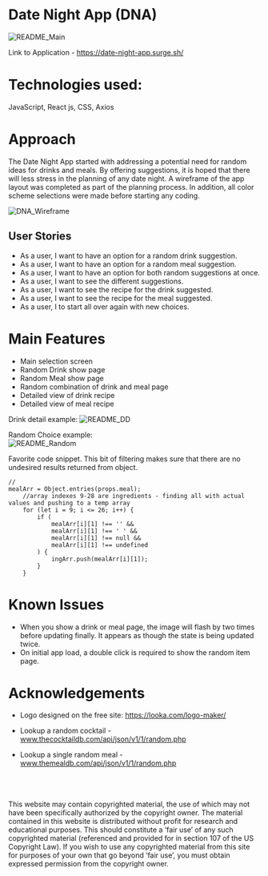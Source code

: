# Date Night App (DNA)

![README_Main](https://user-images.githubusercontent.com/87659547/139732956-300eb9db-0759-4c02-a95b-96da06ccdd96.png)

Link to Application - https://date-night-app.surge.sh/
<br>

# Technologies used:<br>
JavaScript, React js, CSS, Axios

# Approach
The Date Night App started with addressing a potential need for random ideas for drinks and meals. By offering suggestions, it is hoped that there will less stress in the planning of any date night. A wireframe of the app layout was completed as part of the planning process. In addition, all color scheme selections were made before starting any coding. 

![DNA_Wireframe](https://user-images.githubusercontent.com/87659547/139694621-458b9ce4-5044-461e-b24d-a94a346aefcf.png)

## User Stories
- As a user, I want to have an option for a random drink suggestion. 
- As a user, I want to have an option for a random meal suggestion. 
- As a user, I want to have an option for both random suggestions at once. 
- As a user, I want to see the different suggestions. 
- As a user, I want to see the recipe for the drink suggested. 
- As a user, I want to see the recipe for the meal suggested. 
- As a user, I to start all over again with new choices. 

# Main Features
- Main selection screen
- Random Drink show page
- Random Meal show page
- Random combination of drink and meal page
- Detailed view of drink recipe
- Detailed view of meal recipe

Drink detail example:
![README_DD](https://user-images.githubusercontent.com/87659547/139700945-f5adc890-9251-492e-99be-c62a3daa71a5.png)

Random Choice example:<br>
![README_Random](https://user-images.githubusercontent.com/87659547/139709144-8b93faf1-6bef-49fd-9088-a5b2efa8936c.png)

Favorite code snippet. This bit of filtering makes sure that there are no undesired results returned from object.
```
//
mealArr = Object.entries(props.meal);
	//array indexes 9-28 are ingredients - finding all with actual values and pushing to a temp array
	for (let i = 9; i <= 26; i++) {
		if (
			mealArr[i][1] !== '' &&
			mealArr[i][1] !== ' ' &&
			mealArr[i][1] !== null &&
			mealArr[i][1] !== undefined
		) {
			ingArr.push(mealArr[i][1]);
		}
	}
```




# Known Issues
- When you show a drink or meal page, the image will flash by two times before updating finally. It appears as though the state is being updated twice. 
- On initial app load, a double click is required to show the random item page. 

# Acknowledgements

- Logo designed on the free site: https://looka.com/logo-maker/

- Lookup a random cocktail - www.thecocktaildb.com/api/json/v1/1/random.php

- Lookup a single random meal - www.themealdb.com/api/json/v1/1/random.php

</br>
</br>
</br>
This website may contain copyrighted material, the use of which may not have been specifically authorized by the copyright owner. The material contained in this website is distributed without profit for research and educational purposes.
This should constitute a ‘fair use’ of any such copyrighted material (referenced and provided for in section 107 of the US Copyright Law).
If you wish to use any copyrighted material from this site for purposes of your own that go beyond ‘fair use’, you must obtain expressed permission from the copyright owner.
